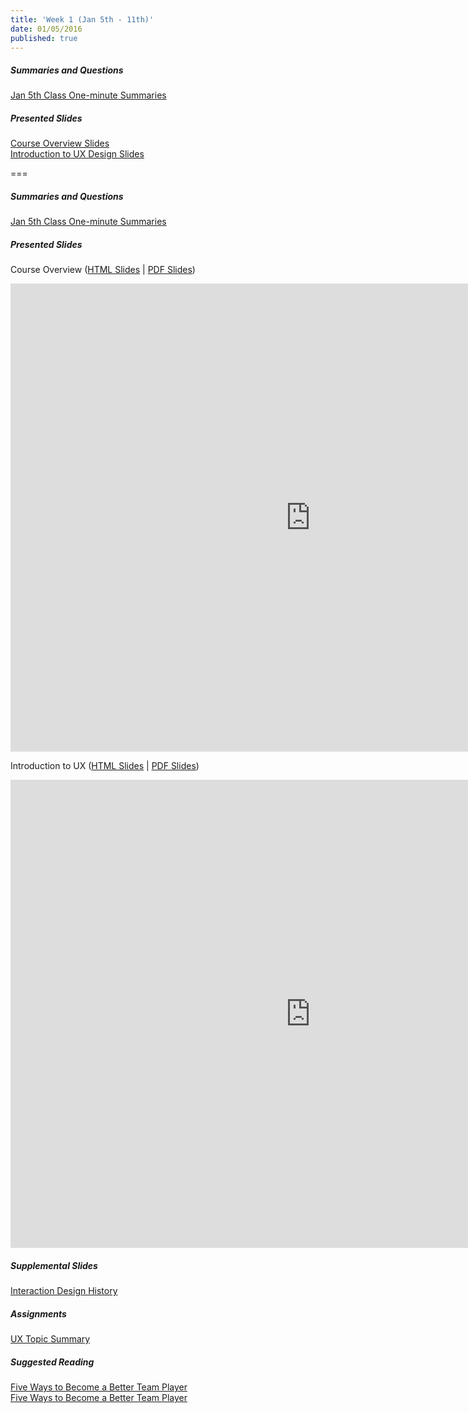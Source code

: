 ```yaml
---
title: 'Week 1 (Jan 5th - 11th)'
date: 01/05/2016
published: true
---
```


##### Summaries and Questions  
[Jan 5th Class One-minute Summaries](https://canvas.sfu.ca/courses/25492/discussion_topics/440794)

##### Presented Slides  
[Course Overview Slides](https://docs.google.com/presentation/d/e/2PACX-1vQmpVqGLyQHvH0sgZBJgMAzk2BOlKptIvNUMqmqn6BneVU8ItH3qMmthdEgc_23Wn-GlmdypqHr-_SY/pub?start=false&loop=false&delayms=3000)  
[Introduction to UX Design Slides](https://docs.google.com/presentation/d/e/2PACX-1vQmpVqGLyQHvH0sgZBJgMAzk2BOlKptIvNUMqmqn6BneVU8ItH3qMmthdEgc_23Wn-GlmdypqHr-_SY/pub?start=false&loop=false&delayms=3000)

===

##### Summaries and Questions  
[Jan 5th Class One-minute Summaries](https://canvas.sfu.ca/courses/25492/discussion_topics/440794)

##### Presented Slides  
Course Overview ([HTML Slides](https://docs.google.com/presentation/d/e/2PACX-1vQmpVqGLyQHvH0sgZBJgMAzk2BOlKptIvNUMqmqn6BneVU8ItH3qMmthdEgc_23Wn-GlmdypqHr-_SY/pub?start=false&loop=false&delayms=3000) | [PDF Slides](https://drive.google.com/file/d/1-2dE9_C5zepdHuzSLeZSuyRVWMYNmhmc/view?usp=sharing))  
<div class="embed-responsive embed-responsive-4by3"><iframe src="https://docs.google.com/presentation/d/e/2PACX-1vQmpVqGLyQHvH0sgZBJgMAzk2BOlKptIvNUMqmqn6BneVU8ItH3qMmthdEgc_23Wn-GlmdypqHr-_SY/embed?start=false&loop=false&delayms=3000" frameborder="0" width="960" height="749" allowfullscreen="true" mozallowfullscreen="true" webkitallowfullscreen="true"></iframe></div>

Introduction to UX ([HTML Slides](https://docs.google.com/presentation/d/e/2PACX-1vQmpVqGLyQHvH0sgZBJgMAzk2BOlKptIvNUMqmqn6BneVU8ItH3qMmthdEgc_23Wn-GlmdypqHr-_SY/pub?start=false&loop=false&delayms=3000) | [PDF Slides](https://drive.google.com/file/d/1-2dE9_C5zepdHuzSLeZSuyRVWMYNmhmc/view?usp=sharing))  
<div class="embed-responsive embed-responsive-4by3"><iframe src="https://docs.google.com/presentation/d/e/2PACX-1vQmpVqGLyQHvH0sgZBJgMAzk2BOlKptIvNUMqmqn6BneVU8ItH3qMmthdEgc_23Wn-GlmdypqHr-_SY/embed?start=false&loop=false&delayms=3000" frameborder="0" width="960" height="749" allowfullscreen="true" mozallowfullscreen="true" webkitallowfullscreen="true"></iframe></div>

##### Supplemental Slides  
[Interaction Design History](http://www.slideshare.net/mrettig/interaction-design-history)  

##### Assignments
[UX Topic Summary](https://canvas.sfu.ca/courses/25492/assignments/142519)  

##### Suggested Reading  
[Five Ways to Become a Better Team Player](http://www.smashingmagazine.com/2013/09/23/5-step-process-conducting-user-research/)  
<a class="embedly-card" data-card-align="left" href="http://www.forbes.com/sites/dorieclark/2012/03/28/five-ways-to-become-a-better-team-player/">Five Ways to Become a Better Team Player</a>
<script async src="//cdn.embedly.com/widgets/platform.js" charset="UTF-8"></script>
